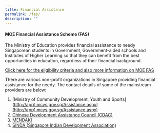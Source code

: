 ```yaml
---
title: Financial Assistance
permalink: /fas/
description: ""
---
```

#### **MOE Financial Assistance Scheme (FAS)**

The Ministry of Education provides financial assistance to needy Singaporean students in Government, Government-aided schools and Institutes of Higher Learning so that they can benefit from the best opportunities in education, regardless of their financial background.

[Click here for the eligibility criteria and also more information on MOE FAS](https://www.moe.gov.sg/financial-matters/financial-assistance)

There are various non-profit organizations in Singapore providing financial assistance for the needy. The contact details of some of the mainstream providers are below:

1. [Ministry of Community Development, Youth and Sports](http://app1.mcys.gov.sg/Assistance.aspx](http://app1.mcys.gov.sg/Assistance.aspx)
2. [Chinese Development Assistance Council (CDAC)](https://www.cdac.org.sg/en/)
3. [MENDAKI](https://www.mendaki.org.sg/assistance_landing/education-trust-fund-school-assistance-scheme-etf-sas/)
4. [SINDA (Singapore Indian Development Association)](http://www.sinda.org.sg/scholarshipsbursaries/)